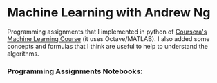 # Machine Learning with Andrew Ng

Programming assignments that I implemented in python of [Coursera's Machine Learning Course](https://www.coursera.org/learn/machine-learning) (it uses Octave/MATLAB). I also added some concepts and formulas that I think are useful to help to understand the algorithms.




### Programming Assignments Notebooks:

